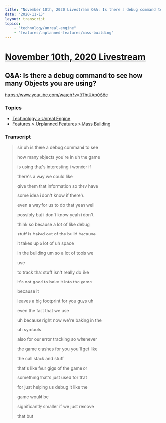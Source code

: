 ```yaml
---
title: "November 10th, 2020 Livestream Q&A: Is there a debug command to see how many Objects you are using?"
date: "2020-11-10"
layout: transcript
topics:
    - "technology/unreal-engine"
    - "features/unplanned-features/mass-building"
---
```

# [November 10th, 2020 Livestream](../2020-11-10.md)
## Q&A: Is there a debug command to see how many Objects you are using?
https://www.youtube.com/watch?v=3Tht0Ap0S8c

### Topics
* [Technology > Unreal Engine](../topics/technology/unreal-engine.md)
* [Features > Unplanned Features > Mass Building](../topics/features/unplanned-features/mass-building.md)

### Transcript

> sir uh is there a debug command to see
> 
> how many objects you're in uh the game
> 
> is using that's interesting i wonder if
> 
> there's a way we could like
> 
> give them that information so they have
> 
> some idea i don't know if there's
> 
> even a way for us to do that yeah well
> 
> possibly but i don't know yeah i don't
> 
> think so because a lot of like debug
> 
> stuff is baked out of the build because
> 
> it takes up a lot of uh space
> 
> in the building um so a lot of tools we
> 
> use
> 
> to track that stuff isn't really do like
> 
> it's not good to bake it into the game
> 
> because it
> 
> leaves a big footprint for you guys uh
> 
> even the fact that we use
> 
> uh because right now we're baking in the
> 
> uh symbols
> 
> also for our error tracking so whenever
> 
> the game crashes for you you'll get like
> 
> the call stack and stuff
> 
> that's like four gigs of the game or
> 
> something that's just used for that
> 
> for just helping us debug it like the
> 
> game would be
> 
> significantly smaller if we just remove
> 
> that but
> 
